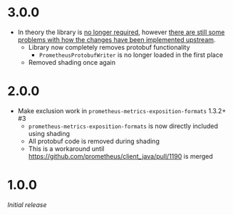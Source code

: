 # 3.0.0
* In theory the library is [no longer required](https://prometheus.github.io/client_java/exporters/formats/#exclude-protobuf-exposition-format), however [there are still some problems with how the changes have been implemented upstream](https://github.com/xdev-software/prometheus-metrics-exposition-formats-no-protobuf/issues/27).
  * Library now completely removes protobuf functionality
    * ``PrometheusProtobufWriter`` is no longer loaded in the first place
  * Removed shading once again

# 2.0.0
* Make exclusion work in ``prometheus-metrics-exposition-formats`` 1.3.2+ #3
   * ``prometheus-metrics-exposition-formats`` is now directly included using shading
   * All protobuf code is removed during shading
   * This is a workaround until https://github.com/prometheus/client_java/pull/1190 is merged

# 1.0.0
_Initial release_
